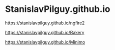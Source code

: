 # StanislavPilguy.github.io
https://stanislavpilguy.github.io/ngfire2

https://stanislavpilguy.github.io/Bakery

https://stanislavpilguy.github.io/Minimo
